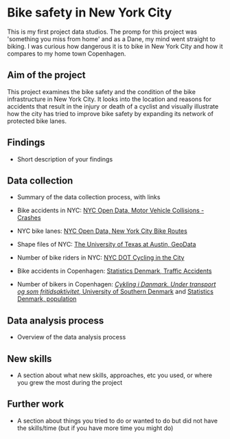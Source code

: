 # Bike safety in New York City

This is my first project data studios. The promp for this project was 'something you miss from home' and as a Dane, my mind went straight to biking. I was curious how dangerous it is to bike in New York City and how it compares to my home town Copenhagen.

## Aim of the project
This project examines the bike safety and the condition of the bike infrastructure in New York City. It looks into the location and reasons for accidents that result in the injury or death of a cyclist and visually illustrate how the city has tried to improve bike safety by expanding its network of protected bike lanes.

## Findings
- Short description of your findings

## Data collection
- Summary of the data collection process, with links

- Bike accidents in NYC: [NYC Open Data, Motor Vehicle Collisions - Crashes](https://data.cityofnewyork.us/Public-Safety/Motor-Vehicle-Collisions-Crashes/h9gi-nx95)
- NYC bike lanes: [NYC Open Data, New York City Bike Routes](https://data.cityofnewyork.us/Transportation/New-York-City-Bike-Routes/7vsa-caz7#revert)
- Shape files of NYC: [The University of Texas at Austin, GeoData](https://geodata.lib.utexas.edu/?f%5Bdc_format_s%5D%5B%5D=Shapefile&f%5Bdct_spatial_sm%5D%5B%5D=New+York%2C+New+York%2C+United+States&per_page=50)
- Number of bike riders in NYC: [NYC DOT Cycling in the City](https://www.nyc.gov/html/dot/html/bicyclists/cyclinginthecity.shtml)
- Bike accidents in Copenhagen: [Statistics Denmark, Traffic Accidents](https://www.statistikbanken.dk/20056)
- Number of bikers in Copenhagen: [<i>Cykling i Danmark. Under transport og som fritidsaktivitet</i>, University of Southern Denmark](file:///Users/laurabejderjensen/Downloads/Cykling%20i%20Danmark%20-%20under%20transport%20og%20som%20fritidsaktivitet.pdf) and [Statistics Denmark, population](https://www.dst.dk/da/Statistik/emner/borgere/befolkning/befolkningstal)

## Data analysis process
- Overview of the data analysis process

## New skills
- A section about what new skills, approaches, etc you used, or where you grew the most during the project

## Further work
- A section about things you tried to do or wanted to do but did not have the skills/time (but if you have more time you might do)

